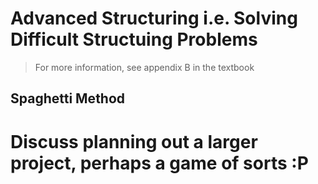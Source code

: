 # Advanced Structuring i.e. Solving Difficult Structuing Problems

> For more information, see appendix B in the textbook





## Spaghetti Method




# Discuss planning out a larger project, perhaps a game of sorts :P




